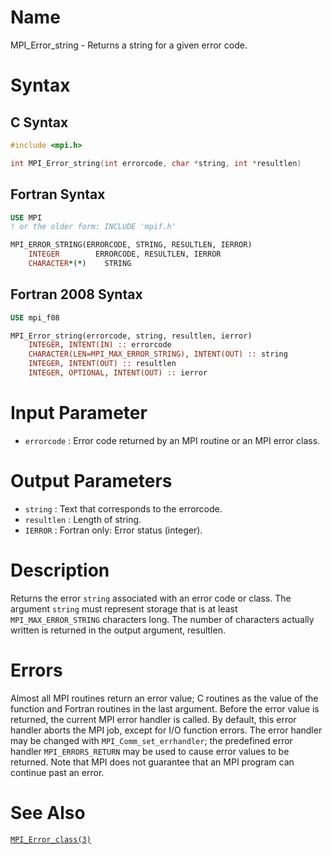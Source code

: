 # Name

MPI_Error_string  - Returns a string for a given error code.

# Syntax

## C Syntax

```c
#include <mpi.h>

int MPI_Error_string(int errorcode, char *string, int *resultlen)
```

## Fortran Syntax

```fortran
USE MPI
! or the older form: INCLUDE 'mpif.h'

MPI_ERROR_STRING(ERRORCODE, STRING, RESULTLEN, IERROR)
    INTEGER        ERRORCODE, RESULTLEN, IERROR
    CHARACTER*(*)    STRING
```

## Fortran 2008 Syntax

```fortran
USE mpi_f08

MPI_Error_string(errorcode, string, resultlen, ierror)
    INTEGER, INTENT(IN) :: errorcode
    CHARACTER(LEN=MPI_MAX_ERROR_STRING), INTENT(OUT) :: string
    INTEGER, INTENT(OUT) :: resultlen
    INTEGER, OPTIONAL, INTENT(OUT) :: ierror
```


# Input Parameter

* `errorcode` : Error code returned by an MPI routine or an MPI error class.

# Output Parameters

* `string` : Text that corresponds to the errorcode.
* `resultlen` : Length of string.
* `IERROR` : Fortran only: Error status (integer).

# Description

Returns the error `string` associated with an error code or class. The
argument `string` must represent storage that is at least
`MPI_MAX_ERROR_STRING` characters long.
The number of characters actually written is returned in the output
argument, resultlen.

# Errors

Almost all MPI routines return an error value; C routines as the value
of the function and Fortran routines in the last argument.
Before the error value is returned, the current MPI error handler is
called. By default, this error handler aborts the MPI job, except for
I/O function errors. The error handler may be changed with
`MPI_Comm_set_errhandler`; the predefined error handler `MPI_ERRORS_RETURN`
may be used to cause error values to be returned. Note that MPI does not
guarantee that an MPI program can continue past an error.

# See Also

[`MPI_Error_class(3)`](./?file=MPI_Error_class.md)
